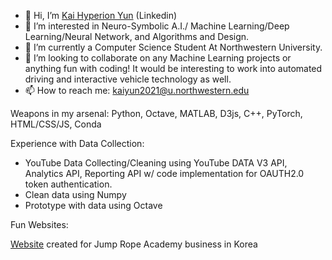 - 👋 Hi, I’m [Kai Hyperion Yun](https://www.linkedin.com/in/kai-hyperion-yun) (Linkedin)
- 👀 I’m interested in Neuro-Symbolic A.I./ Machine Learning/Deep Learning/Neural Network, and Algorithms and Design.
- 🌱 I’m currently a Computer Science Student At Northwestern University.
- 💞️ I’m looking to collaborate on any Machine Learning projects or anything fun with coding! It would be interesting to work into automated driving and interactive vehicle technology as well.
- 📫 How to reach me:
<kaiyun2021@u.northwestern.edu>

Weapons in my arsenal:
Python, Octave, MATLAB, D3js, C++, PyTorch, HTML/CSS/JS, Conda

Experience with Data Collection:
- YouTube Data Collecting/Cleaning using YouTube DATA V3 API, Analytics API, Reporting API w/ code implementation for OAUTH2.0 token authentication.
- Clean data using Numpy
- Prototype with data using Octave

Fun Websites:

[Website](https://kaihyperion.github.io/cs130/webDesign/index.html) created for Jump Rope Academy business in Korea
     

